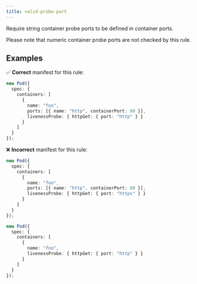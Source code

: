 ```yaml
---
title: valid-probe-port
---
```


Require string container probe ports to be defined in container ports.

Please note that numeric container probe ports are not checked by this rule.

## Examples

✅ **Correct** manifest for this rule:

```ts
new Pod({
  spec: {
    containers: [
      {
        name: "foo",
        ports: [{ name: "http", containerPort: 80 }],
        livenessProbe: { httpGet: { port: "http" } }
      }
    ]
  }
});
```

❌ **Incorrect** manifest for this rule:

```ts
new Pod({
  spec: {
    containers: [
      {
        name: "foo",
        ports: [{ name: "http", containerPort: 80 }],
        livenessProbe: { httpGet: { port: "https" } }
      }
    ]
  }
});
```

```ts
new Pod({
  spec: {
    containers: [
      {
        name: "foo",
        livenessProbe: { httpGet: { port: "http" } }
      }
    ]
  }
});
```
